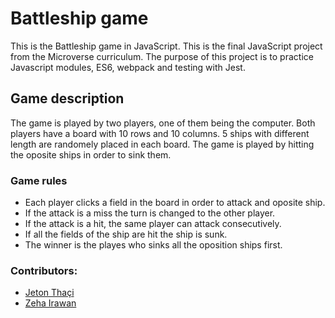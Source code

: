 # Battleship game

This is the Battleship game in JavaScript. This is the final JavaScript project from the Microverse curriculum. The purpose of this project is to practice Javascript modules, ES6, webpack and testing with Jest.

## Game description
The game is played by two players, one of them being the computer. Both players have a board with 10 rows and 10 columns. 5 ships with different length are randomely placed in each board. The game is played by hitting the oposite ships in order to sink them.

### Game rules
* Each player clicks a field in the board in order to attack and oposite ship.
* If the attack is a miss the turn is changed to the other player.
* If the attack is a hit, the same player can attack consecutively.
* If all the fields of the ship are hit the ship is sunk.
* The winner is the playes who sinks all the oposition ships first.

### Contributors:
* [Jeton Thaçi](https://github.com/jeton-th)
* [Zeha Irawan](https://github.com/JangkarBumi)